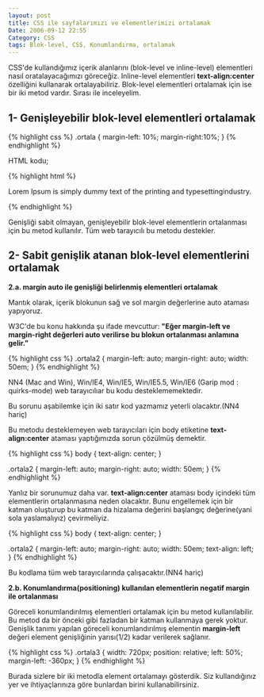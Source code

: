 ```yaml
---
layout: post
title: CSS ile sayfalarımızı ve elementlerimizi ortalamak
Date: 2006-09-12 22:55
Category: CSS
tags: Blok-level, CSS, Konumlandırma, ortalamak
---
```


CSS'de kullandığımız içerik alanlarını (blok-level ve inline-level)
elementleri nasıl oratalayacağımızı göreceğiz. Inline-level elementleri
**text-align:center** özelliğini kullanarak ortalayabiliriz. Blok-level
elementleri ortalamak için ise bir iki metod vardır. Sırası ile
inceleyelim.

## 1- Genişleyebilir blok-level elementleri ortalamak

{% highlight css %}
.ortala {
	margin-left: 10%;
	margin-right:10%;
}
{% endhighlight %}

HTML kodu;

{% highlight html %}
<p class="ortala">Lorem Ipsum is simply dummy text of the printing and typesettingindustry. </p>
{% endhighlight %}

Genişliği sabit olmayan, genişleyebilir blok-level elementlerin
ortalanması için bu metod kullanılır. Tüm web tarayıcılı bu metodu
destekler.

## 2- Sabit genişlik atanan blok-level elementlerini ortalamak

**2.a. margin auto ile genişliği belirlenmiş elementleri ortalamak**

Mantık olarak, içerik blokunun sağ ve sol margin değerlerine auto
ataması yapıyoruz.

W3C'de bu konu hakkında şu ifade mevcuttur: **"Eğer margin-left ve
margin-right değerleri auto verilirse bu blokun ortalanması anlamına
gelir."**

{% highlight css %}
.ortala2 {
	margin-left: auto;
	margin-right: auto;
	width: 50em;
}
{% endhighlight %}

NN4 (Mac and Win), Win/IE4, Win/IE5, Win/IE5.5, Win/IE6 (Garip mod :
quirks-mode) web tarayıcılıar bu kodu desteklememektedir.

Bu sorunu aşabilemke için iki satır kod yazmamız yeterli olacaktır.(NN4
hariç)

Bu metodu desteklemeyen web tarayıcıları için body etiketine
**text-align:center** ataması yaptığımızda sorun çözülmüş demektir.

{% highlight css %}
body {
	text-align: center;
}

.ortala2 {
	margin-left: auto;
	margin-right: auto;
	width: 50em;
}
{% endhighlight %}

Yanlız bir sorunumuz daha var. **text-align:center** ataması body
içindeki tüm elementlerin ortalanmasına neden olacaktır. Bunu engellemek
için bir katman oluşturup bu katman da hizalama değerini başlangıç
değerine(yani sola yaslamalıyız) çevirmeliyiz.

{% highlight css %}
body {
	text-align: center;
}

.ortala2 {
	margin-left: auto;
	margin-right: auto;
	width: 50em;
	text-align: left;
}
{% endhighlight %}

Bu kodlama tüm web tarayıcılarında çalışacaktır.(NN4 hariç)

**2.b. Konumlandırma(positioning) kullanılan elementlerin negatif margin
ile ortalanması**

Göreceli konumlandırılmış elementleri ortalamak için bu metod
kullanılabilir. Bu metod da bir önceki gibi fazladan bir katman
kullanmaya gerek yoktur. Genişlik tanımı yapılan göreceli
konumlandırılmış elementin **margin-left** değeri element genişliğinin
yarısı(1/2) kadar verilerek sağlanır.

{% highlight css %}
.ortala3 {
	width: 720px;
	position: relative;
	left: 50%;
	margin-left: -360px;
}
{% endhighlight %}

Burada sizlere bir iki metodla element ortalamayı gösterdik. Siz
kullandığınız yer ve ihtiyaçlarınıza göre bunlardan birini
kullanabilirsiniz.